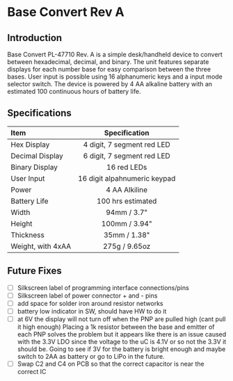 # Base Convert Rev A 
## Introduction
Base Convert PL-47710 Rev. A is a simple desk/handheld device to convert between hexadecimal, decimal, and binary. The unit features separate displays for each number base for easy comparison between the three bases. User input is possible using 16 alphanumeric keys and a input mode selector switch. The device is powered by 4 AA alkaline battery with an estimated 100 continuous hours of battery life.

## Specifications
|Item             |Specification               |
|:----------------|:--------------------------:|
|Hex Display      |4 digit, 7 segment red LED  |
|Decimal Display  |6 digit, 7 segment red LED  |
|Binary Display   |16 red LEDs                 |
|User Input       |16 digit alpahnumeric keypad|
|Power            |4 AA Alkiline               |
|Battery Life     |100 hrs estimated           |
|Width            |94mm / 3.7"                 |
|Height           |100mm / 3.94"               |
|Thickness        |35mm / 1.38"                |
|Weight, with 4xAA|275g / 9.65oz               |


## Future Fixes
- [ ] Silkscreen label of programming interface connections/pins
- [ ] Silkscreen label of power connector + and - pins
- [ ] add space for solder iron around resistor networks
- [ ] battery low indicator in SW, should have HW to do it
- [ ] at 6V the display will not turn off when the PNP are pulled high (cant pull it high enough) 
  Placing a 1k resistor between the base and emitter of each PNP solves the problem but it appears 
  like there is an issue caused with the 3.3V LDO since the voltage to the uC is 4.1V or so not the 3.3V it should be.
  Going to see if 3V for the battery is bright enough and maybe switch to 2AA as battery or go to LiPo in the future.
- [ ] Swap C2 and C4 on PCB so that the correct capacitor is near the correct IC
